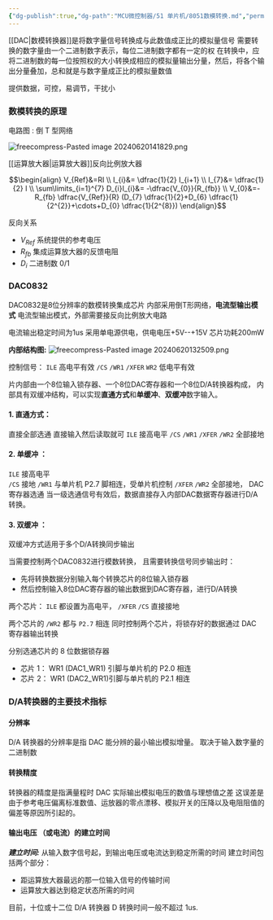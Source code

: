 ```yaml
---
{"dg-publish":true,"dg-path":"MCU微控制器/51 单片机/8051数模转换.md","permalink":"/MCU微控制器/51 单片机/8051数模转换/","dgPassFrontmatter":true,"noteIcon":"","created":"2024-06-14T15:06:08.442+08:00","updated":"2024-09-21T23:48:48.520+08:00"}
---
```



[[DAC\|数模转换器]]是将数字量信号转换成与此数值成正比的模拟量信号
需要转换的数字量由一个二进制数字表示，每位二进制数字都有一定的权
在转换中，应将二进制数的每一位按照权的大小转换成相应的模拟量输出分量，然后，将各个输出分量叠加，总和就是与数字量成正比的模拟量数值

提供数据，可控，易调节，干扰小
### 数模转换的原理
电路图 :  倒 T 型网络

![freecompress-Pasted image 20240620141829.png](/img/user/Functional%20files/Photo%20Resources/freecompress-Pasted%20image%2020240620141829.png)

[[运算放大器\|运算放大器]]反向比例放大器

$$\begin{align}
 V_{Ref}&=RI   \\
I_{i}&= \dfrac{1}{2} I_{i+1} \\ 
I_{7}&= \dfrac{1}{2} I \\
\sum\limits_{i=1}^{7} D_{i}I_{i}&= -\dfrac{V_{0}}{R_{fb}} \\
V_{0}&=-R_{fb}  \dfrac{V_{Ref}}{R} (D_{7} \dfrac{1}{2}+D_{6} \dfrac{1}{2^{2}}+\cdots+D_{0} \dfrac{1}{2^{8}})
\end{align}$$

反向关系
- $V_{Ref}$   系统提供的参考电压
- $R_{fb}$    集成运算放大器的反馈电阻
- $D_{i}$      二进制数  0/1 
### DAC0832
DAC0832是8位分辨率的数模转换集成芯片
内部采用倒T形网络，**电流型输出模式**
	电流型输出模式，外部需要接反向比例放大电路

电流输出稳定时间为1us
采用单电源供电，供电电压+5V--+15V
芯片功耗200mW

**内部结构图:**
![freecompress-Pasted image 20240620132509.png](/img/user/Functional%20files/Photo%20Resources/freecompress-Pasted%20image%2020240620132509.png)

控制信号：
	`ILE`   高电平有效
	`/CS`   `/WR1`   `/XFER`   `WR2`  低电平有效

片内部由一个8位输入锁存器、一个8位DAC寄存器和一个8位D/A转换器构成，
内部具有双缓冲结构，可以实现**直通方式**和**单缓冲**、**双缓冲**数字输入。

#### 1. 直通方式：
直接全部选通
直接输入然后读取就可
`ILE`  接高电平
`/CS`   `/WR1`   `/XFER`   `/WR2` 全部接地

#### 2. 单缓冲 ：
`ILE`  接高电平  
`/CS`   接地
`/WR1`  与单片机 P2.7 脚相连，受单片机控制
`/XFER`   `/WR2` 全部接地， DAC寄存器选通
当一级选通信号有效后，数据直接存入内部DAC数据寄存器进行D/A转换。
#### 3. 双缓冲 ：
双缓冲方式适用于多个D/A转换同步输出

当需要控制两个DAC0832进行模数转换，
且需要转换信号同步输出时：
- 先将转换数据分别输入每个转换芯片的8位输入锁存器
- 然后控制输入8位DAC寄存器的输出数据到DAC寄存器，进行D/A转换

两个芯片：
` ILE ` 都设置为高电平，
`/XFER`   ` /CS `  直接接地

两个芯片的 `/WR2` 都与 `P2.7`  相连
同时控制两个芯片，将锁存好的数据通过 DAC 寄存器输出转换

分别选通芯片的 8 位数据锁存器
- 芯片  1：
	WR1 (DAC1_WR1) 引脚与单片机的 P2.0 相连
- 芯片 2：
	WR1 (DAC2_WR1)引脚与单片机的 P2.1  相连

### D/A转换器的主要技术指标
#### 分辨率
D/A 转换器的分辨率是指 DAC 能分辨的最小输出模拟增量。
取决于输入数字量的二进制数
#### 转换精度
转换器的精度是指满量程时 DAC 实际输出模拟电压的数值与理想值之差
这误差是由于参考电压偏离标准数值、运放器的零点漂移、模拟开关的压降以及电阻阻值的偏差等原因所引起的。
#### 输出电压 （或电流）的建立时间
***建立时间:***
从输入数字信号起，到输出电压或电流达到稳定所需的时间
建立时间包括两个部分：
- 距运算放大器最远的那一位输入信号的传输时间
- 运算放大器达到稳定状态所需的时间

目前，十位或十二位 D/A 转换器 D 转换时间一般不超过 1us.
